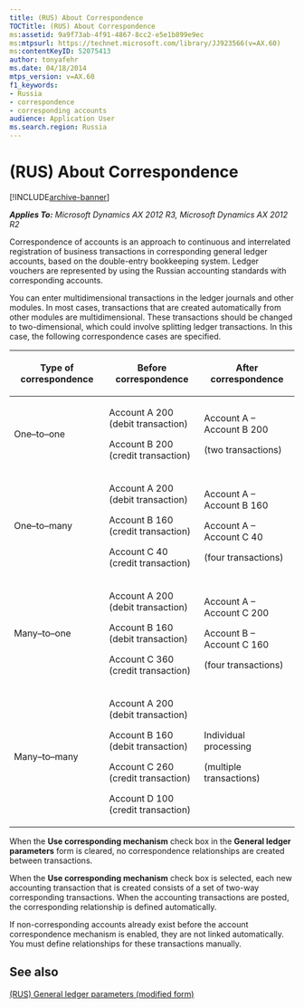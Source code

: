 ```yaml
---
title: (RUS) About Correspondence
TOCTitle: (RUS) About Correspondence
ms:assetid: 9a9f73ab-4f91-4867-8cc2-e5e1b899e9ec
ms:mtpsurl: https://technet.microsoft.com/library/JJ923566(v=AX.60)
ms:contentKeyID: 52075413
author: tonyafehr
ms.date: 04/18/2014
mtps_version: v=AX.60
f1_keywords:
- Russia
- correspondence
- corresponding accounts
audience: Application User
ms.search.region: Russia
---
```


# (RUS) About Correspondence 


[!INCLUDE[archive-banner](includes/archive-banner.md)]


_**Applies To:** Microsoft Dynamics AX 2012 R3, Microsoft Dynamics AX 2012 R2_

Correspondence of accounts is an approach to continuous and interrelated registration of business transactions in corresponding general ledger accounts, based on the double-entry bookkeeping system. Ledger vouchers are represented by using the Russian accounting standards with corresponding accounts.

You can enter multidimensional transactions in the ledger journals and other modules. In most cases, transactions that are created automatically from other modules are multidimensional. These transactions should be changed to two-dimensional, which could involve splitting ledger transactions. In this case, the following correspondence cases are specified.

<table>
<colgroup>
<col style="width: 33%" />
<col style="width: 33%" />
<col style="width: 33%" />
</colgroup>
<thead>
<tr class="header">
<th><p>Type of correspondence</p></th>
<th><p>Before correspondence</p></th>
<th><p>After correspondence</p></th>
</tr>
</thead>
<tbody>
<tr class="odd">
<td><p>One–to–one</p></td>
<td><p>Account A 200 (debit transaction)</p>
<p>Account B 200 (credit transaction)</p></td>
<td><p>Account A – Account B 200</p>
<p>(two transactions)</p></td>
</tr>
<tr class="even">
<td><p>One–to–many</p></td>
<td><p>Account A 200 (debit transaction)</p>
<p>Account B 160 (credit transaction)</p>
<p>Account C 40 (credit transaction)</p></td>
<td><p>Account A – Account B 160</p>
<p>Account A – Account C 40</p>
<p>(four transactions)</p></td>
</tr>
<tr class="odd">
<td><p>Many–to–one</p></td>
<td><p>Account A 200 (debit transaction)</p>
<p>Account B 160 (debit transaction)</p>
<p>Account C 360 (credit transaction)</p></td>
<td><p>Account A – Account C 200</p>
<p>Account B – Account C 160</p>
<p>(four transactions)</p></td>
</tr>
<tr class="even">
<td><p>Many–to–many</p></td>
<td><p>Account A 200 (debit transaction)</p>
<p>Account B 160 (debit transaction)</p>
<p>Account C 260 (credit transaction)</p>
<p>Account D 100 (credit transaction)</p></td>
<td><p>Individual processing</p>
<p>(multiple transactions)</p></td>
</tr>
</tbody>
</table>


When the **Use corresponding mechanism** check box in the **General ledger parameters** form is cleared, no correspondence relationships are created between transactions.

When the **Use corresponding mechanism** check box is selected, each new accounting transaction that is created consists of a set of two-way corresponding transactions. When the accounting transactions are posted, the corresponding relationship is defined automatically.

If non-corresponding accounts already exist before the account correspondence mechanism is enabled, they are not linked automatically. You must define relationships for these transactions manually.

## See also

[(RUS) General ledger parameters (modified form)](https://technet.microsoft.com/library/jj923603\(v=ax.60\))

  


